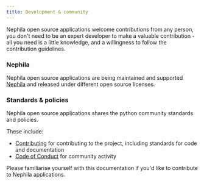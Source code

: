 ```yaml
---
title: Development & community
---
```


Nephila open source applications welcome contributions from any person, you don't need to be an expert developer to make a valuable contribution - all you need is a little
knowledge, and a willingness to follow the contribution guidelines.

### Nephila

Nephila open source applications are being maintained and supported [Nephila](https://www.nephila.digital) and released under different open source licenses.

### Standards & policies

Nephila open source applications shares the python community standards and policies.

These include:

* [Contributing](contributing) for contributing to the project, including standards for code and documentation
* [Code of Conduct](code_of_conduct) for community activity

Please familiarise yourself with this documentation if you'd like to contribute to Nephila applications.
